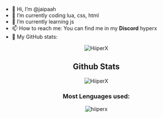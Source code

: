 - 👋 Hi, I’m @jaipaah
- 🔭 I’m currently coding lua, css, html
- 🌱 I’m currently learning js
- 📫 How to reach me: You can find me in my **Discord** hyperx
- 🤔 My GitHub stats:

<div align="center">

![HiiperX](https://komarev.com/ghpvc/?username=HiiperX)

## Github Stats

![HiiperX](https://github-readme-stats.vercel.app/api?username=HiiperX&show_icons=true&theme=tokyonight&hide=["issues"])

### Most Lenguages used:

![hiiperx](https://github-readme-stats.vercel.app/api/top-langs?username=HiiperX&show_icons=true&theme=tokyonight&layout=compact)
